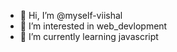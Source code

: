 - 👋 Hi, I’m @myself-viishal
- 👀 I’m interested in web_devlopment
- 🌱 I’m currently learning javascript
